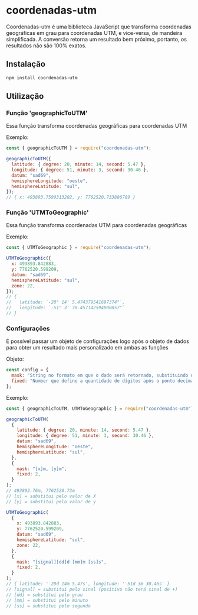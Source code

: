 # coordenadas-utm

Coordenadas-utm é uma biblioteca JavaScript que transforma coordenadas geográficas em grau para coordenadas UTM, e vice-versa, de mandeira simplificada.
A conversão retorna um resultado bem próximo, portanto, os resultados não são 100% exatos.

## Instalação

```bash
npm install coordenadas-utm
```

## Utilização

### Função 'geographicToUTM'

Essa função transforma coordenadas geográficas para coordenadas UTM

Exemplo:

```javascript
const { geographicToUTM } = require("coordenadas-utm");

geographicToUTM({
  latitude: { degree: 20, minute: 14, second: 5.47 },
  longitude: { degree: 51, minute: 3, second: 30.46 },
  datum: "sad69",
  hemisphereLongitude: "oeste",
  hemisphereLatitude: "sul",
});
// { x: 493893.7599313202, y: 7762520.733886789 }
```

### Função 'UTMToGeographic'

Essa função transforma coordenadas UTM para coordenadas geográficas

Exemplo:

```javascript
const { UTMToGeographic } = require("coordenadas-utm");

UTMToGeographic({
  x: 493893.842883,
  y: 7762520.599209,
  datum: "sad69",
  hemisphereLatitude: "sul",
  zone: 22,
});
// {
//   latitude: `-20° 14' 5.474379541697374"`,
//   longitude: `-51° 3' 30.457142594000857"`
// }
```

### Configurações

É possível passar um objeto de configurações logo após o objeto de dados para obter um resultado mais personalizado em ambas as funções

Objeto:

```javascript
const config = {
  mask: "String no formato em que o dado será retornado, substituindo os colchetes pelos seus respectivos valores, ignorando o resto",
  fixed: "Number que define a quantidade de dígitos após o ponto decimal",
};
```

Exemplo:

```javascript
const { geographicToUTM, UTMToGeographic } = require("coordenadas-utm");

geographicToUTM(
  {
    latitude: { degree: 20, minute: 14, second: 5.47 },
    longitude: { degree: 51, minute: 3, second: 30.46 },
    datum: "sad69",
    hemisphereLongitude: "oeste",
    hemisphereLatitude: "sul",
  },
  {
    mask: "[x]m, [y]m",
    fixed: 2,
  }
);
// 493893.76m, 7762520.73m
// [x] = substitui pelo valor de X
// [y] = substitui pelo valor de y

UTMToGeographic(
  {
    x: 493893.842883,
    y: 7762520.599209,
    datum: "sad69",
    hemisphereLatitude: "sul",
    zone: 22,
  },
  {
    mask: "[signal][dd]d [mm]m [ss]s",
    fixed: 2,
  }
);
// { latitude: '-20d 14m 5.47s', longitude: '-51d 3m 30.46s' }
// [signal] = substitui pelo sinal (positivo não terá sinal de +)
// [dd] = substitui pelo grau
// [mm] = substitui pelo minuto
// [ss] = substitui pelo segundo
```
